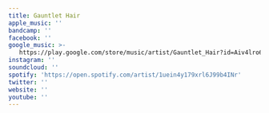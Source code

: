 ```yaml
---
title: Gauntlet Hair
apple_music: ''
bandcamp: ''
facebook: ''
google_music: >-
   https://play.google.com/store/music/artist/Gauntlet_Hair?id=Aiv4lro6a6x72k74rriyc7walzy
instagram: ''
soundcloud: ''
spotify: 'https://open.spotify.com/artist/1uein4y179xrl6J99b4INr'
twitter: ''
website: ''
youtube: ''
---
```

